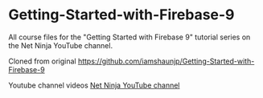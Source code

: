 # Getting-Started-with-Firebase-9
All course files for the "Getting Started with Firebase 9" tutorial series on the Net Ninja YouTube channel.

Cloned from original
https://github.com/iamshaunjp/Getting-Started-with-Firebase-9

Youtube channel videos
[Net Ninja YouTube channel](https://www.youtube.com/watch?v=4d-gIPGzmK4&list=PL4cUxeGkcC9itfjle0ji1xOZ2cjRGY_WB)

